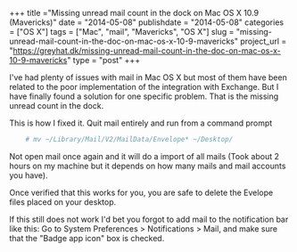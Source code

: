 +++
title ="Missing unread mail count in the dock on Mac OS X 10.9 (Mavericks)"
date = "2014-05-08"
publishdate = "2014-05-08"
categories = ["OS X"]
tags = ["Mac", "mail", "Mavericks", "OS X"]
slug = "missing-unread-mail-count-in-the-doc-on-mac-os-x-10-9-mavericks"
project_url = "https://greyhat.dk/missing-unread-mail-count-in-the-doc-on-mac-os-x-10-9-mavericks"
type = "post"
+++

I've had plenty of issues with mail in Mac OS X but most of them have
been related to the poor implementation of the integration with
Exchange. But I have finally found a solution for one specific problem.
That is the missing unread count in the dock.

This is how I fixed it. Quit mail entirely and run from a command prompt

```sh
    # mv ~/Library/Mail/V2/MailData/Envelope* ~/Desktop/
```

Not open mail once again and it will do a import of all mails (Took
about 2 hours on my machine but it depends on how many mails and mail
accounts you have).

Once verified that this works for you, you are safe to delete the
Evelope files placed on your desktop.

If this still does not work I'd bet you forgot to add mail to the
notification bar like this: Go to System Preferences > Notifications >
Mail, and make sure that the "Badge app icon" box is checked.
